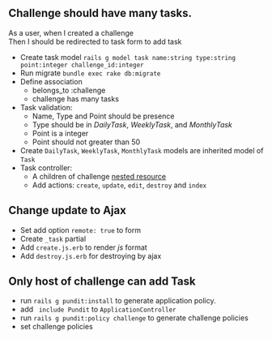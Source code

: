 ## Challenge should have many tasks.  
As a user, when I created a challenge  
Then I should be redirected to task form to add task

- Create task model `rails g model task name:string type:string point:integer challenge_id:integer`
- Run migrate `bundle exec rake db:migrate`
- Define association
    + belongs_to :challenge
    + challenge has many tasks
- Task validation:
    + Name, Type and Point should be presence
    + Type should be in *DailyTask*, *WeeklyTask*, and *MonthlyTask*
    + Point is a integer
    + Point should not greater than 50
- Create `DailyTask`, `WeeklyTask`, `MonthlyTask` models are inherited model of `Task`
- Task controller:
    + A children of challenge [nested resource](http://edgeguides.rubyonrails.org/routing.html#nested-resources)
    + Add actions: `create`, `update`, `edit`, `destroy` and `index` 

## Change update to Ajax

- Set add option `remote: true` to form
- Create `_task` partial
- Add `create.js.erb` to render *js* format
- Add `destroy.js.erb` for destroying by ajax

## Only host of challenge can add Task
- run `rails g pundit:install` to generate application policy. 
- add ` include Pundit` to `ApplicationController`
- run `rails g pundit:policy challenge` to generate challenge policies
- set challenge policies


 
